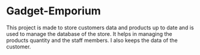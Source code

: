 # Gadget-Emporium
This project is made to store customers data and products up to date and is used to manage the database of the store. It helps in managing the products quantity and the staff members. I also keeps the data of the customer.
